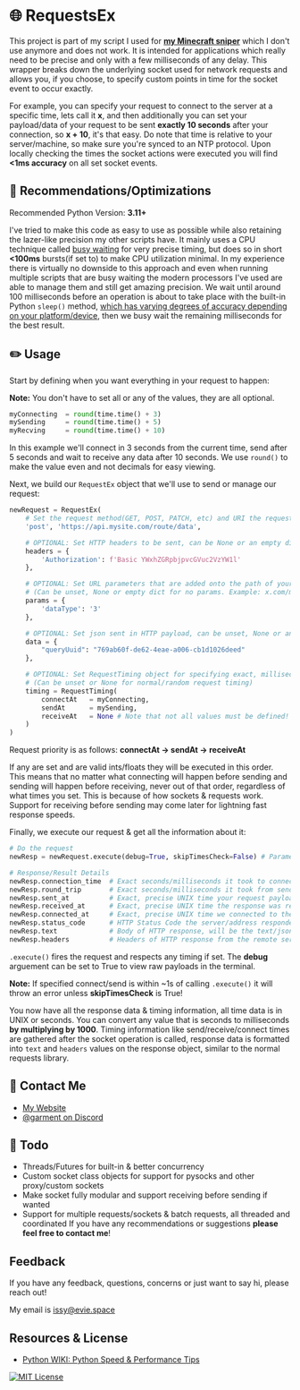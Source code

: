 
# 🌐 RequestsEx

This project is part of my script I used for [**my Minecraft sniper**](https://evie.space/snipes) which I don't use anymore and does not work. It is intended for applications which really need to be precise and only with a few milliseconds of any delay. This wrapper breaks down the underlying socket used for network requests and allows you, if you choose, to specify custom points in time for the socket event to occur exactly.

For example, you can specify your request to connect to the server at a specific time, lets call it **x**, and then additionally you can set your payload/data of your request to be sent **exactly 10 seconds** after your connection, so **x + 10**, it's that easy. Do note that time is relative to your server/machine, so make sure you're synced to an NTP protocol. Upon locally checking the times the socket actions were executed you will find **<1ms accuracy** on all set socket events.



## 🚀 Recommendations/Optimizations

Recommended Python Version: **3.11+**

I've tried to make this code as easy to use as possible while also retaining the lazer-like precision my other scripts have. It mainly uses a CPU technique called [busy waiting](https://en.wikipedia.org/wiki/Busy_waiting) for very precise timing, but does so in short **<100ms** bursts(if set to) to make CPU utilization minimal. In my experience there is virtually no downside to this approach and even when running multiple scripts that are busy waiting the modern processors I've used are able to manage them and still get amazing precision. We wait until around 100 milliseconds before an operation is about to take place with the built-in Python `sleep()` method, [which has varying degrees of accuracy depending on your platform/device](https://stackoverflow.com/questions/1133857/how-accurate-is-pythons-time-sleep), then we busy wait the remaining milliseconds for the best result.



## ✏️ Usage

Start by defining when you want everything in your request to happen:

**Note:** You don't have to set all or any of the values, they are all optional.

```py
myConnecting  = round(time.time() + 3)
mySending     = round(time.time() + 5)
myRecving     = round(time.time() + 10)
```
In this example we'll connect in 3 seconds from the current time, send after 5 seconds and wait to receive any data after 10 seconds. We use `round()` to make the value even and not decimals for easy viewing.

Next, we build our `RequestEx` object that we'll use to send or manage our request:

```py
newRequest = RequestEx(
    # Set the request method(GET, POST, PATCH, etc) and URI the request will be made to
    'post', 'https://api.mysite.com/route/data',

    # OPTIONAL: Set HTTP headers to be sent, can be None or an empty dict for no added headers
    headers = { 
        'Authorization': f'Basic YWxhZGRpbjpvcGVuc2VzYW1l'
    }, 

    # OPTIONAL: Set URL parameters that are added onto the path of your request
    # (Can be unset, None or empty dict for no params. Example: x.com/myPath?these=are&params=here)
    params = {
        'dataType': '3'
    },

    # OPTIONAL: Set json sent in HTTP payload, can be unset, None or an empty dict for sending no data
    data = { 
        "queryUuid": "769ab60f-de62-4eae-a006-cb1d1026deed"
    },

    # OPTIONAL: Set RequestTiming object for specifying exact, millisecond specific request timing
    # (Can be unset or None for normal/random request timing)
    timing = RequestTiming(
        connectAt   = myConnecting, 
        sendAt      = mySending, 
        receiveAt   = None # Note that not all values must be defined!
    )
)
```
Request priority is as follows: **connectAt -> sendAt -> receiveAt**

If any are set and are valid ints/floats they will be executed in this order. This means that no matter what connecting will happen before sending and sending will happen before receiving, never out of that order, regardless of what times you set. This is because of how sockets & requests work. Support for receiving before sending may come later for lightning fast response speeds.

Finally, we execute our request & get all the information about it:

```py
# Do the request
newResp = newRequest.execute(debug=True, skipTimesCheck=False) # Parameters are optional

# Response/Result Details
newResp.connection_time  # Exact seconds/milliseconds it took to connect to the remote server
newResp.round_trip       # Exact seconds/milliseconds it took from sending to receiving the request
newResp.sent_at          # Exact, precise UNIX time your request payload was sent at
newResp.received_at      # Exact, precise UNIX time the response was received from the remote server
newResp.connected_at     # Exact, precise UNIX time we connected to the remote server
newResp.status_code      # HTTP Status Code the server/address responded with
newResp.text             # Body of HTTP response, will be the text/json of response
newResp.headers          # Headers of HTTP response from the remote server
```
`.execute()` fires the request and respects any timing if set. The **debug** arguement can be set to True to view raw payloads in the terminal.

**Note:** If specified connect/send is within ~1s of calling `.execute()` it will throw an error unless **skipTimesCheck** is True!

You now have all the response data & timing information, all time data is in UNIX or seconds. You can convert any value that is seconds to milliseconds **by multiplying by 1000**. Timing information like send/receive/connect times are gathered after the socket operation is called, response data is formatted into `text` and `headers` values on the response object, similar to the normal requests library.



## 🫶 Contact Me

- [My Website](https://evie.space)
- [@garment on Discord](https://discord.com/users/993964054081191966)


## 📃 Todo

- Threads/Futures for built-in & better concurrency
- Custom socket class objects for support for pysocks and other proxy/custom sockets
- Make socket fully modular and support receiving before sending if wanted
- Support for multiple requests/sockets & batch requests, all threaded and coordinated
If you have any recommendations or suggestions **please feel free to contact me**!


## Feedback

If you have any feedback, questions, concerns or just want to say hi, please reach out!

My email is issy@evie.space


## Resources & License

 - [Python WIKI: Python Speed & Performance Tips](https://wiki.python.org/moin/PythonSpeed/PerformanceTips)

[![MIT License](https://img.shields.io/badge/License-MIT-green.svg)](https://choosealicense.com/licenses/mit/)
